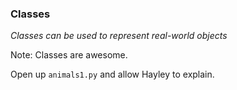 ### Classes

_Classes can be used to represent real-world objects_

Note:
Classes are awesome.

Open up `animals1.py` and allow Hayley to explain.